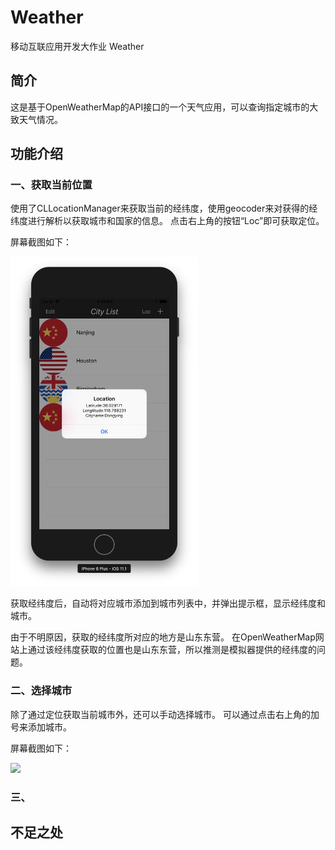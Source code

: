 # Weather
移动互联应用开发大作业 Weather

## 简介
这是基于OpenWeatherMap的API接口的一个天气应用，可以查询指定城市的大致天气情况。

## 功能介绍
### 一、获取当前位置

使用了CLLocationManager来获取当前的经纬度，使用geocoder来对获得的经纬度进行解析以获取城市和国家的信息。
点击右上角的按钮“Loc”即可获取定位。

屏幕截图如下：

<img src="ScreenShots/屏幕快照 2018-01-02 下午6.29.46.png" width="300">

获取经纬度后，自动将对应城市添加到城市列表中，并弹出提示框，显示经纬度和城市。

由于不明原因，获取的经纬度所对应的地方是山东东营。
在OpenWeatherMap网站上通过该经纬度获取的位置也是山东东营，所以推测是模拟器提供的经纬度的问题。

### 二、选择城市

除了通过定位获取当前城市外，还可以手动选择城市。
可以通过点击右上角的加号来添加城市。

屏幕截图如下：

<img src="ScreenShot/屏幕快照 2018-01-02 下午6.31.02.png" width="200">

### 三、

## 不足之处

